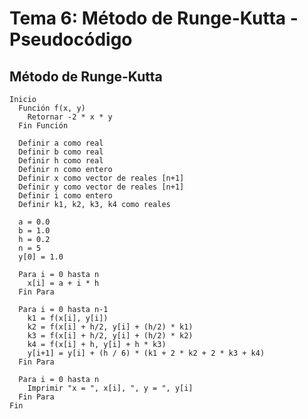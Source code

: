 # Tema 6: Método de Runge-Kutta - Pseudocódigo
## Método de Runge-Kutta
    Inicio
      Función f(x, y)
        Retornar -2 * x * y
      Fin Función
    
      Definir a como real
      Definir b como real
      Definir h como real
      Definir n como entero
      Definir x como vector de reales [n+1]
      Definir y como vector de reales [n+1]
      Definir i como entero
      Definir k1, k2, k3, k4 como reales
    
      a = 0.0
      b = 1.0
      h = 0.2
      n = 5
      y[0] = 1.0
    
      Para i = 0 hasta n
        x[i] = a + i * h
      Fin Para
    
      Para i = 0 hasta n-1
        k1 = f(x[i], y[i])
        k2 = f(x[i] + h/2, y[i] + (h/2) * k1)
        k3 = f(x[i] + h/2, y[i] + (h/2) * k2)
        k4 = f(x[i] + h, y[i] + h * k3)
        y[i+1] = y[i] + (h / 6) * (k1 + 2 * k2 + 2 * k3 + k4)
      Fin Para
    
      Para i = 0 hasta n
        Imprimir "x = ", x[i], ", y = ", y[i]
      Fin Para
    Fin

